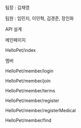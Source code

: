 팀장 : 김채영

팀원 : 임민지, 이민혁, 김경준, 장인화

API 설계

메인페이지

HelloPet/index

멤버

HelloPet/member/login

HelloPet/member/join

HelloPet/member/terms

HelloPet/member/register

HelloPet/member/registerMedical

HelloPet/member/find


